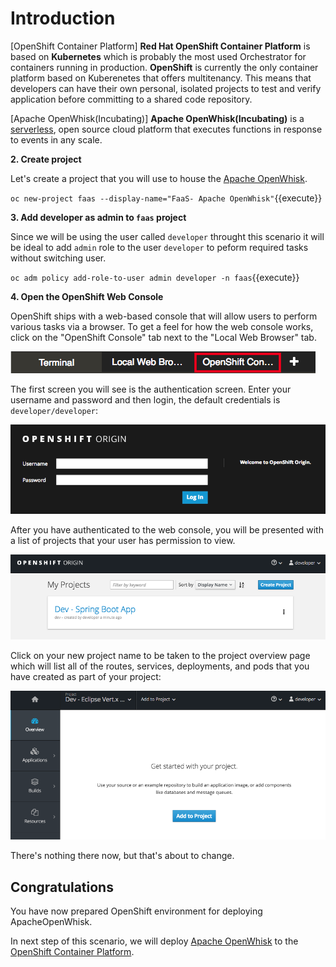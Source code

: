 # Introduction

[OpenShift Container Platform]
**Red Hat OpenShift Container Platform** is based on **Kubernetes** which is probably the most used Orchestrator for containers running in production. **OpenShift** is currently the only container platform based on Kuberenetes that offers multitenancy. This means that developers can have their own personal, isolated projects to test and verify application before committing to a shared code repository.

[Apache OpenWhisk(Incubating)]
**Apache OpenWhisk(Incubating)** is a [serverless](https://openwhisk.apache.org/serverless), open source cloud platform
that executes functions in response to events in any scale.

**2. Create project**

Let's create a project that you will use to house the [Apache OpenWhisk](https://openwhisk.apache.org/). 

``oc new-project faas --display-name="FaaS- Apache OpenWhisk"``{{execute}}

**3. Add developer as admin to `faas` project**

Since we will be using the user called `developer` throught this scenario it will be ideal to add `admin` role to the user `developer` to peform required tasks without switching user.

``oc adm policy add-role-to-user admin developer -n faas``{{execute}}

**4. Open the OpenShift Web Console**

OpenShift ships with a web-based console that will allow users to
perform various tasks via a browser. To get a feel for how the web console
works, click on the "OpenShift Console" tab next to the "Local Web Browser" tab.

![OpenShift Console Tab](../assets/openshift-console-tab.png)

The first screen you will see is the authentication screen. Enter your username and password and 
then login, the default credentials is `developer/developer`:

![Web Console Login](../assets/login.png)

After you have authenticated to the web console, you will be presented with a list of projects that your user has permission to view.

![Web Console Projects](../assets/projects.png)

Click on your new project name to be taken to the project overview page which will list all of the routes, services, deployments, and pods that you have created as part of your project:

![Web Console Overview](../assets/overview.png)

There's nothing there now, but that's about to change.


## Congratulations

You have now prepared OpenShift environment for deploying ApacheOpenWhisk. 

In next step of this scenario, we will deploy [Apache OpenWhisk](https://openwhisk.apache.org/) to the [OpenShift Container Platform](https://openshift.com]).